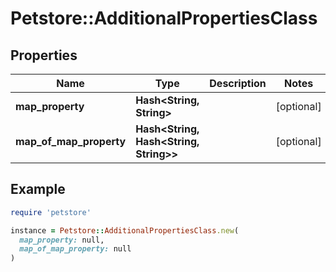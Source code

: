 # Petstore::AdditionalPropertiesClass

## Properties

| Name | Type | Description | Notes |
| ---- | ---- | ----------- | ----- |
| **map_property** | **Hash&lt;String, String&gt;** |  | [optional] |
| **map_of_map_property** | **Hash&lt;String, Hash&lt;String, String&gt;&gt;** |  | [optional] |

## Example

```ruby
require 'petstore'

instance = Petstore::AdditionalPropertiesClass.new(
  map_property: null,
  map_of_map_property: null
)
```
